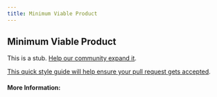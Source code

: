 ```yaml
---
title: Minimum Viable Product
---
```


## Minimum Viable Product

This is a stub. [Help our community expand it](https://github.com/freecodecamp/guides/tree/master/src/pages/articles/agile/minimum-viable-product/index.md).

[This quick style guide will help ensure your pull request gets accepted](https://github.com/freeCodeCamp/guides/blob/master/README.md).

<!-- The article goes here, in GitHub-flavored Markdown. Feel free to add YouTube videos, images, and CodePen/JSBin embeds  -->

#### More Information:
<!-- Please add any articles you think might be helpful to read before writing the article -->


